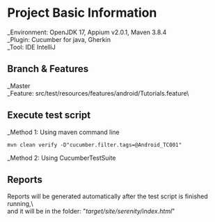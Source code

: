 # Project Basic Information
_Environment: OpenJDK 17, Appium v2.0.1, Maven 3.8.4\
_Plugin: Cucumber for java, Gherkin\
_Tool: IDE IntelliJ

## Branch & Features
_Master\
_Feature: src/test/resources/features/android/Tutorials.feature\


## Execute test script
_Method 1: Using maven command line
```
mvn clean verify -D"cucumber.filter.tags=@Android_TC001"
```
_Method 2: Using CucumberTestSuite

## Reports
Reports will be generated automatically after the test script is finished running,\  
and it will be in the folder: "_target/site/serenity/index.html_"




